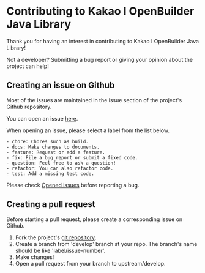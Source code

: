 # Contributing to Kakao I OpenBuilder Java Library
Thank you for having an interest in contributing to Kakao I OpenBuilder Java Library!

Not a developer? Submitting a bug report or giving your opinion about the project can help!

## Creating an issue on Github
Most of the issues are maintained in the issue section of the project's Github repository.

You can open an issue [here](https://github.com/ossmini/Kakao_I_OpenBuilder_Library/issues).

When opening an issue, please select a label from the list below.
```
- chore: Chores such as build.
- docs: Make changes to documents.
- feature: Request or add a feature.
- fix: File a bug report or submit a fixed code.
- question: Feel free to ask a question!
- refactor: You can also refactor code.
- test: Add a missing test code.
```
Please check [Opened issues](https://github.com/ossmini/Kakao_I_OpenBuilder_Library/issues?q=label%3Afix+is%3Aopen) before reporting a bug.


## Creating a pull request
Before starting a pull request, please create a corresponding issue on Github.

1. Fork the project's [git repository](https://github.com/ossmini/Kakao_I_OpenBuilder_Library).
2. Create a branch from 'develop' branch at your repo. The branch's name should be like 'label/issue-number'.
3. Make changes!
4. Open a pull request from your branch to upstream/develop.